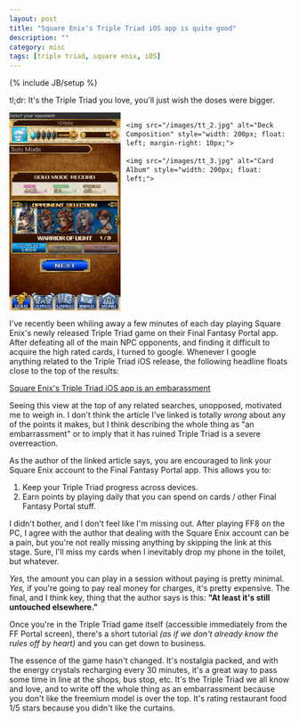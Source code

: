 ```yaml
---
layout: post
title: "Square Enix's Triple Triad iOS app is quite good"
description: ""
category: misc
tags: [triple triad, square enix, iOS]
---
```

{% include JB/setup %}

tl;dr: It's the Triple Triad you love, you'll just wish the doses were bigger.

<div style="display: block; overflow: hidden;">
	<img src="/images/tt_1.jpg" alt="Opponent Selection" style="width: 200px; float: left; margin-right: 10px;">

	<img src="/images/tt_2.jpg" alt="Deck Composition" style="width: 200px; float: left; margin-right: 10px;">

	<img src="/images/tt_3.jpg" alt="Card Album" style="width: 200px; float: left;">
</div>

I've recently been whiling away a few minutes of each day playing Square Enix's newly released Triple Triad game on their Final Fantasy Portal app. After defeating all of the main NPC opponents, and finding it difficult to acquire the high rated cards, I turned to google. Whenever I google anything related to the Triple Triad iOS release, the following headline floats close to the top of the results:

[Square Enix's Triple Triad iOS app is an embarassment](http://www.destructoid.com/square-enix-s-triple-triad-ios-app-is-an-embarassment-307331.phtml)

Seeing this view at the top of any related searches, unopposed, motivated me to weigh in. I don't think the article I've linked is totally *wrong* about any of the points it makes, but I think describing the whole thing as "an embarrassment" or to imply that it has ruined Triple Triad is a severe overreaction.

As the author of the linked article says, you are encouraged to link your Square Enix account to the Final Fantasy Portal app. This allows you to:

  1. Keep your Triple Triad progress across devices.
  2. Earn points by playing daily that you can spend on cards / other Final Fantasy Portal stuff.

I didn't bother, and I don't feel like I'm missing out. After playing FF8 on the PC, I agree with the author that dealing with the Square Enix account can be a pain, but you're not really missing anything by skipping the link at this stage. Sure, I'll miss my cards when I inevitably drop my phone in the toilet, but whatever.

*Yes,* the amount you can play in a session without paying is pretty minimal. *Yes,* if you're going to pay real money for charges, it's pretty expensive. The final, and I think key, thing that the author says is this: **"At least it's still untouched elsewhere."**

Once you're in the Triple Triad game itself (accessible immediately from the FF Portal screen), there's a short tutorial *(as if we don't already know the rules off by heart)* and you can get down to business.

The essence of the game hasn't changed. It's nostalgia packed, and with the energy crystals recharging every 30 minutes, it's a great way to pass some time in line at the shops, bus stop, etc. It's the Triple Triad we all know and love, and to write off the whole thing as an embarrassment because you don't like the freemium model is over the top. It's rating restaurant food 1/5 stars because you didn't like the curtains.